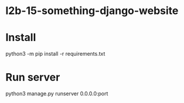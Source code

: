 # l2b-15-something-django-website
# Install
python3 -m pip install -r requirements.txt
# Run server
python3 manage.py runserver 0.0.0.0:port
